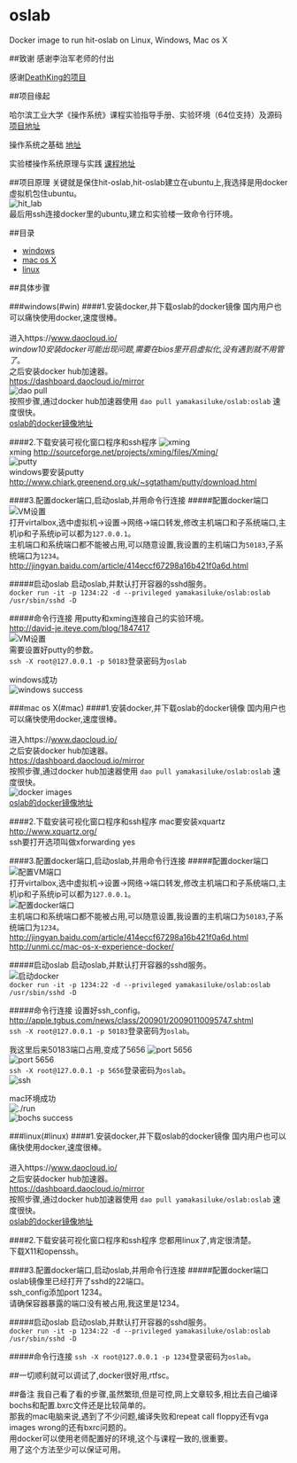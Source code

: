 # oslab
Docker image to run hit-oslab on Linux, Windows, Mac os X

##致谢
感谢李治军老师的付出

感谢[DeathKing的项目](https://github.com/DeathKing/hit-oslab)

##项目缘起

哈尔滨工业大学《操作系统》课程实验指导手册、实验环境（64位支持）及源码
[项目地址](https://github.com/DeathKing/hit-oslab)

操作系统之基础
[地址](http://mooc.study.163.com/course/HIT-1000002004#/info)

实验楼操作系统原理与实践
[课程地址](https://www.shiyanlou.com/courses/115)

##项目原理
关键就是保住hit-oslab,hit-oslab建立在ubuntu上,我选择是用docker虚拟机包住ubuntu。<br>
![hit_lab](https://raw.githubusercontent.com/yamakasiluke/oslab/master/img/hit_lab.png) <br>
最后用ssh连接docker里的ubuntu,建立和实验楼一致命令行环境。<br>

##目录
* [windows](/#win)
* [mac os X](/#win)
* [linux](/#win)

##具体步骤

###windows(#win)
####1.安装docker,并下载oslab的docker镜像
国内用户也可以痛快使用docker,速度很棒。<br>  
进入https://www.daocloud.io/<br>
*window10安装docker可能出现问题,需要在bios里开启虚拟化,没有遇到就不用管了*。<br> 
之后安装docker hub加速器。<br>
https://dashboard.daocloud.io/mirror<br>
![dao pull](https://raw.githubusercontent.com/yamakasiluke/oslab/master/img/dao_pull.PNG) <br>
按照步骤,通过docker hub加速器使用 `dao pull yamakasiluke/oslab:oslab` 速度很快。<br>
[oslab的docker镜像地址](https://hub.docker.com/r/yamakasiluke/oslab/)<br>

####2.下载安装可视化窗口程序和ssh程序
![xming](https://raw.githubusercontent.com/yamakasiluke/oslab/master/img/windows_xming.PNG) <br>
xming http://sourceforge.net/projects/xming/files/Xming/<br>
![putty](https://raw.githubusercontent.com/yamakasiluke/oslab/master/img/windows_putty.PNG) <br>
windows要安装putty http://www.chiark.greenend.org.uk/~sgtatham/putty/download.html<br>

####3.配置docker端口,启动oslab,并用命令行连接
#####配置docker端口
![VM设置](https://raw.githubusercontent.com/yamakasiluke/oslab/master/img/input_output.PNG) <br>
打开virtalbox,选中虚拟机->设置->网络->端口转发,修改主机端口和子系统端口,主机ip和子系统ip可以都为`127.0.0.1`。<br>
主机端口和系统端口都不能被占用,可以随意设置,我设置的主机端口为`50183`,子系统端口为`1234`。<br>
http://jingyan.baidu.com/article/414eccf67298a16b421f0a6d.html<br>

#####启动oslab
启动oslab,并默认打开容器的sshd服务。<br>
`docker run -it -p 1234:22 -d --privileged yamakasiluke/oslab:oslab /usr/sbin/sshd -D`<br>

#####命令行连接
用putty和xming连接自己的实验环境。<br>
http://david-je.iteye.com/blog/1847417<br>
![VM设置](https://raw.githubusercontent.com/yamakasiluke/oslab/master/img/window_connect.PNG) <br>
需要设置好putty的参数。<br>
`ssh -X root@127.0.0.1 -p 50183`登录密码为`oslab`<br>

windows成功<br>
![windows success](https://raw.githubusercontent.com/yamakasiluke/oslab/master/img/windows_sucess.PNG) <br>

###mac os X(#mac)
####1.安装docker,并下载oslab的docker镜像
国内用户也可以痛快使用docker,速度很棒。<br>  
进入https://www.daocloud.io/<br>
之后安装docker hub加速器。<br>
https://dashboard.daocloud.io/mirror<br>
按照步骤,通过docker hub加速器使用 `dao pull yamakasiluke/oslab:oslab` 速度很快。<br>
![docker images](https://raw.githubusercontent.com/yamakasiluke/oslab/master/img/mac_docker_images.png) <br>
[oslab的docker镜像地址](https://hub.docker.com/r/yamakasiluke/oslab/) <br>


####2.下载安装可视化窗口程序和ssh程序
mac要安装xquartz http://www.xquartz.org/<br>
ssh要打开选项叫做xforwarding yes<br>

####3.配置docker端口,启动oslab,并用命令行连接
#####配置docker端口
![配置VM端口](https://raw.githubusercontent.com/yamakasiluke/oslab/master/img/mac_net.png) <br>
打开virtalbox,选中虚拟机->设置->网络->端口转发,修改主机端口和子系统端口,主机ip和子系统ip可以都为`127.0.0.1`。<br>
![配置docker端口](https://raw.githubusercontent.com/yamakasiluke/oslab/master/img/mac_50183.png) <br>
主机端口和系统端口都不能被占用,可以随意设置,我设置的主机端口为`50183`,子系统端口为`1234`。<br>
http://jingyan.baidu.com/article/414eccf67298a16b421f0a6d.html<br>
http://unmi.cc/mac-os-x-experience-docker/<br>

#####启动oslab
启动oslab,并默认打开容器的sshd服务。<br>
![启动docker](https://raw.githubusercontent.com/yamakasiluke/oslab/master/img/mac_docker_run.png) <br>
`docker run -it -p 1234:22 -d --privileged yamakasiluke/oslab:oslab /usr/sbin/sshd -D`<br>

#####命令行连接
设置好ssh_config。<br>
http://apple.tgbus.com/news/class/200901/20090110095747.shtml<br>
`ssh -X root@127.0.0.1 -p 50183`登录密码为`oslab`。<br>

我这里后来50183端口占用,变成了5656
![port 5656](https://raw.githubusercontent.com/yamakasiluke/oslab/master/img/mac_5656.png) <br>
![port 5656](https://raw.githubusercontent.com/yamakasiluke/oslab/master/img/mac_io_change.png) <br>
`ssh -X root@127.0.0.1 -p 5656`登录密码为`oslab`。<br>
![ssh](https://raw.githubusercontent.com/yamakasiluke/oslab/master/img/mac_ssh.png) <br>

mac环境成功<br>
![./run](https://raw.githubusercontent.com/yamakasiluke/oslab/master/img/mac_ssh_ok.png) <br>
![bochs success](https://raw.githubusercontent.com/yamakasiluke/oslab/master/img/mac_success.png) <br>

###linux(#linux)
####1.安装docker,并下载oslab的docker镜像
国内用户也可以痛快使用docker,速度很棒。<br>  
进入https://www.daocloud.io/<br>
之后安装docker hub加速器。<br>
https://dashboard.daocloud.io/mirror<br>
按照步骤,通过docker hub加速器使用 `dao pull yamakasiluke/oslab:oslab` 速度很快。<br>
[oslab的docker镜像地址](https://hub.docker.com/r/yamakasiluke/oslab/)<br>

####2.下载安装可视化窗口程序和ssh程序
您都用linux了,肯定很清楚。<br>
下载X11和openssh。<br>

####3.配置docker端口,启动oslab,并用命令行连接
#####配置docker端口
oslab镜像里已经打开了sshd的22端口。<br>
ssh_config添加port 1234。<br>
请确保容器暴露的端口没有被占用,我这里是1234。<br> 

#####启动oslab
启动oslab,并默认打开容器的sshd服务。<br>
`docker run -it -p 1234:22 -d --privileged yamakasiluke/oslab:oslab /usr/sbin/sshd -D`<br>

#####命令行连接
`ssh -X root@127.0.0.1 -p 1234`登录密码为`oslab`。<br>


##一切顺利就可以调试了,docker很好用,rtfsc。

##备注
我自己看了看的步骤,虽然繁琐,但是可控,网上文章较多,相比去自己编译bochs和配置.bxrc文件还是比较简单的。<br>
那我的mac电脑来说,遇到了不少问题,编译失败和repeat call floppy还有vga images wrong的还有bxrc问题的。<br>
用docker可以使用老师配置好的环境,这个与课程一致的,很重要。<br>
用了这个方法至少可以保证可用。<br>



